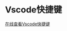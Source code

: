 # Vscode快捷键
<CodeSwitcher :languages="{mac:'MacOs',win:'Windows'}">

<template v-slot:mac>
 <iframe  
style="padding-top: 15px;height: 1700px;"
 width=100% 
 src="/html/vscode/mac.html"  
 frameborder=0  
 allowfullscreen>
 </iframe>
</template>
<template v-slot:win>

 <iframe  
 style="padding-top: 15px;height: 1700px;"
 width=100% 
 src="/html/vscode/windows.html"  
 frameborder=0  
 allowfullscreen>
 </iframe>

</template>

</CodeSwitcher>


[在线查看Vscode快捷键](https://www.52cik.com/vscode-keyboard-shortcuts/) 




